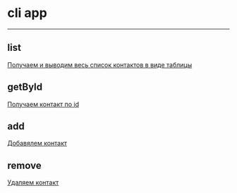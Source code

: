 # **cli app**

---

## **list**

[Получаем и выводим весь список контактов в виде таблицы](https://ibb.co/9hqf5Yg)

## **getById**

[Получаем контакт по id](https://ibb.co/jMg3NL2)

## **add**

[Добавялем контакт](https://ibb.co/cyCtjHQ)

## **remove**

[Удаляем контакт](https://ibb.co/YNCZ4Js)
